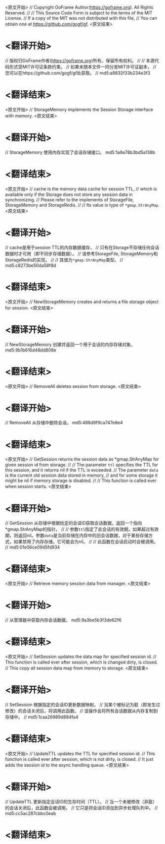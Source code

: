 
<原文开始>
// Copyright GoFrame Author(https://goframe.org). All Rights Reserved.
//
// This Source Code Form is subject to the terms of the MIT License.
// If a copy of the MIT was not distributed with this file,
// You can obtain one at https://github.com/gogf/gf.
<原文结束>

# <翻译开始>
// 版权归GoFrame作者(https://goframe.org)所有。保留所有权利。
//
// 本源代码形式受MIT许可证条款约束。
// 如果未随本文件一同分发MIT许可证副本，
// 您可以在https://github.com/gogf/gf处获取。
// md5:a9832f33b234e3f3
# <翻译结束>


<原文开始>
// StorageMemory implements the Session Storage interface with memory.
<原文结束>

# <翻译开始>
// StorageMemory 使用内存实现了会话存储接口。 md5:1a9a78b3bd5a138b
# <翻译结束>


<原文开始>
	// cache is the memory data cache for session TTL,
	// which is available only if the Storage does not store any session data in synchronizing.
	// Please refer to the implements of StorageFile, StorageMemory and StorageRedis.
	//
	// Its value is type of `*gmap.StrAnyMap`.
<原文结束>

# <翻译开始>
// cache是用于session TTL的内存数据缓存， 
// 只有在Storage不存储任何会话数据时才可用（即不同步存储数据）。
// 请参考StorageFile, StorageMemory和StorageRedis的实现。
//
// 其值为`*gmap.StrAnyMap`类型。
// md5:c8273be50da58f8d
# <翻译结束>


<原文开始>
// NewStorageMemory creates and returns a file storage object for session.
<原文结束>

# <翻译开始>
// NewStorageMemory 创建并返回一个用于会话的内存存储对象。 md5:9b1b616d48dd808e
# <翻译结束>


<原文开始>
// RemoveAll deletes session from storage.
<原文结束>

# <翻译开始>
// RemoveAll 从存储中删除会话。 md5:488d9f9ca747e8e4
# <翻译结束>


<原文开始>
// GetSession returns the session data as *gmap.StrAnyMap for given session id from storage.
//
// The parameter `ttl` specifies the TTL for this session, and it returns nil if the TTL is exceeded.
// The parameter `data` is the current old session data stored in memory,
// and for some storage it might be nil if memory storage is disabled.
//
// This function is called ever when session starts.
<原文结束>

# <翻译开始>
// GetSession 从存储中根据给定的会话ID获取会话数据，返回一个指向*gmap.StrAnyMap的指针。
//
// 参数`ttl`指定了此会话的有效期，如果超过有效期，则返回nil。参数`data`是当前存储在内存中的旧会话数据，对于某些存储方式，如果禁用了内存存储，它可能会为nil。
//
// 此函数在会话启动时会被调用。
// md5:01e56ce09d5fd934
# <翻译结束>


<原文开始>
// Retrieve memory session data from manager.
<原文结束>

# <翻译开始>
// 从管理器中获取内存会话数据。 md5:9a3be5b3f3de62f6
# <翻译结束>


<原文开始>
// SetSession updates the data map for specified session id.
// This function is called ever after session, which is changed dirty, is closed.
// This copy all session data map from memory to storage.
<原文结束>

# <翻译开始>
// SetSession 根据指定的会话ID更新数据映射。
// 当某个被标记为脏（即发生过修改）的会话关闭后，将调用此函数。
// 该操作会将所有会话数据从内存复制到存储中。
// md5:1caa26989d884fa4
# <翻译结束>


<原文开始>
// UpdateTTL updates the TTL for specified session id.
// This function is called ever after session, which is not dirty, is closed.
// It just adds the session id to the async handling queue.
<原文结束>

# <翻译开始>
// UpdateTTL 更新指定会话ID的生存时间（TTL）。
// 当一个未被修改（非脏）的会话关闭后，此函数会被调用。
// 它只是将会话ID添加到异步处理队列中。
// md5:cc5ac287cbbc0eab
# <翻译结束>

